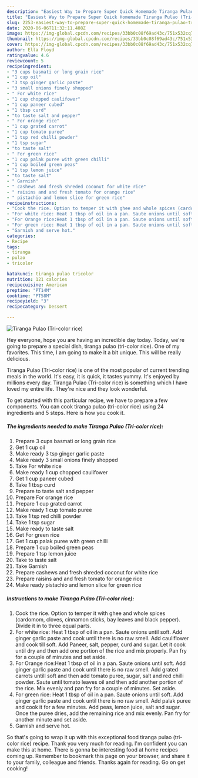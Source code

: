 ```yaml
---
description: "Easiest Way to Prepare Super Quick Homemade Tiranga Pulao (Tri-color rice)"
title: "Easiest Way to Prepare Super Quick Homemade Tiranga Pulao (Tri-color rice)"
slug: 2253-easiest-way-to-prepare-super-quick-homemade-tiranga-pulao-tri-color-rice
date: 2020-06-06T11:32:11.408Z
image: https://img-global.cpcdn.com/recipes/33bb0c08f69ad43c/751x532cq70/tiranga-pulao-tri-color-rice-recipe-main-photo.jpg
thumbnail: https://img-global.cpcdn.com/recipes/33bb0c08f69ad43c/751x532cq70/tiranga-pulao-tri-color-rice-recipe-main-photo.jpg
cover: https://img-global.cpcdn.com/recipes/33bb0c08f69ad43c/751x532cq70/tiranga-pulao-tri-color-rice-recipe-main-photo.jpg
author: Ella Floyd
ratingvalue: 4.6
reviewcount: 5
recipeingredient:
- "3 cups basmati or long grain rice"
- "1 cup oil"
- "3 tsp ginger garlic paste"
- "3 small onions finely shopped"
- " For white rice"
- "1 cup chopped caulifower"
- "1 cup paneer cubed"
- "1 tbsp curd"
- "to taste salt and pepper"
- " For orange rice"
- "1 cup grated carrot"
- "1 cup tomato puree"
- "1 tsp red chilli powder"
- "1 tsp sugar"
- "to taste salt"
- " For green rice"
- "1 cup palak puree with green chilli"
- "1 cup boiled green peas"
- "1 tsp lemon juice"
- "to taste salt"
- " Garnish"
- " cashews and fresh shreded coconut for white rice"
- " raisins and and fresh tomato for orange rice"
- " pistachio and lemon slice for green rice"
recipeinstructions:
- "Cook the rice. Option to temper it with ghee and whole spices (cardomom, cloves, cinnamon sticks, bay leaves and black pepper). Divide it in to three equal parts."
- "For white rice: Heat 1 tbsp of oil in a pan. Saute onions until soft. Add ginger garlic paste and cook until there is no raw smell. Add cauliflower and cook till soft. Add Paneer, salt, pepper, curd and sugar. Let it cook until dry and then add one portion of the rice and mix properly. Pan fry for a couple of minutes and set aside."
- "For Orange rice:Heat 1 tbsp of oil in a pan. Saute onions until soft. Add ginger garlic paste and cook until there is no raw smell. Add grated carrots untill soft and then add tomato puree, sugar, salt and red chilli powder. Saute until tomato leaves oil and then add another portion of the rice. Mix evenly and pan fry for a couple of minutes. Set aside."
- "For green rice: Heat 1 tbsp of oil in a pan. Saute onions until soft. Add ginger garlic paste and cook until there is no raw smell. Add palak puree and cook it for a few minutes. Add peas, lemon juice, salt and sugar. Once the puree dries, add the remaining rice and mix evenly. Pan fry for another minute and set aside."
- "Garnish and serve hot."
categories:
- Recipe
tags:
- tiranga
- pulao
- tricolor

katakunci: tiranga pulao tricolor 
nutrition: 121 calories
recipecuisine: American
preptime: "PT14M"
cooktime: "PT58M"
recipeyield: "3"
recipecategory: Dessert

---
```



![Tiranga Pulao (Tri-color rice)](https://img-global.cpcdn.com/recipes/33bb0c08f69ad43c/751x532cq70/tiranga-pulao-tri-color-rice-recipe-main-photo.jpg)

Hey everyone, hope you are having an incredible day today. Today, we're going to prepare a special dish, tiranga pulao (tri-color rice). One of my favorites. This time, I am going to make it a bit unique. This will be really delicious.

Tiranga Pulao (Tri-color rice) is one of the most popular of current trending meals in the world. It's easy, it is quick, it tastes yummy. It's enjoyed by millions every day. Tiranga Pulao (Tri-color rice) is something which I have loved my entire life. They're nice and they look wonderful.




To get started with this particular recipe, we have to prepare a few components. You can cook tiranga pulao (tri-color rice) using 24 ingredients and 5 steps. Here is how you cook it.

<!--inarticleads1-->

##### The ingredients needed to make Tiranga Pulao (Tri-color rice):

1. Prepare 3 cups basmati or long grain rice
1. Get 1 cup oil
1. Make ready 3 tsp ginger garlic paste
1. Make ready 3 small onions finely shopped
1. Take  For white rice
1. Make ready 1 cup chopped caulifower
1. Get 1 cup paneer cubed
1. Take 1 tbsp curd
1. Prepare to taste salt and pepper
1. Prepare  For orange rice
1. Prepare 1 cup grated carrot
1. Make ready 1 cup tomato puree
1. Take 1 tsp red chilli powder
1. Take 1 tsp sugar
1. Make ready to taste salt
1. Get  For green rice
1. Get 1 cup palak puree with green chilli
1. Prepare 1 cup boiled green peas
1. Prepare 1 tsp lemon juice
1. Take to taste salt
1. Take  Garnish
1. Prepare  cashews and fresh shreded coconut for white rice
1. Prepare  raisins and and fresh tomato for orange rice
1. Make ready  pistachio and lemon slice for green rice




<!--inarticleads2-->

##### Instructions to make Tiranga Pulao (Tri-color rice):

1. Cook the rice. Option to temper it with ghee and whole spices (cardomom, cloves, cinnamon sticks, bay leaves and black pepper). Divide it in to three equal parts.
1. For white rice: Heat 1 tbsp of oil in a pan. Saute onions until soft. Add ginger garlic paste and cook until there is no raw smell. Add cauliflower and cook till soft. Add Paneer, salt, pepper, curd and sugar. Let it cook until dry and then add one portion of the rice and mix properly. Pan fry for a couple of minutes and set aside.
1. For Orange rice:Heat 1 tbsp of oil in a pan. Saute onions until soft. Add ginger garlic paste and cook until there is no raw smell. Add grated carrots untill soft and then add tomato puree, sugar, salt and red chilli powder. Saute until tomato leaves oil and then add another portion of the rice. Mix evenly and pan fry for a couple of minutes. Set aside.
1. For green rice: Heat 1 tbsp of oil in a pan. Saute onions until soft. Add ginger garlic paste and cook until there is no raw smell. Add palak puree and cook it for a few minutes. Add peas, lemon juice, salt and sugar. Once the puree dries, add the remaining rice and mix evenly. Pan fry for another minute and set aside.
1. Garnish and serve hot.




So that's going to wrap it up with this exceptional food tiranga pulao (tri-color rice) recipe. Thank you very much for reading. I'm confident you can make this at home. There is gonna be interesting food at home recipes coming up. Remember to bookmark this page on your browser, and share it to your family, colleague and friends. Thanks again for reading. Go on get cooking!
